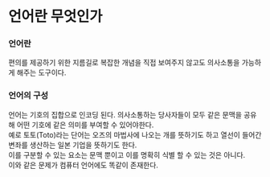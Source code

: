 # 언어란 무엇인가

### 언어란
편의를 제공하기 위한 지름길로 복잡한 개념을 직접 보여주지 않고도 의사소통을 가능하게 해주는 도구이다.

### 언어의 구성
언어는 기호의 집합으로 인코딩 된다. 의사소통하는 당사자들이 모두 같은 문맥을 공유해 어떤 기호에 같은 의미를 부여할 수 있어야한다.  
예로 토토(Toto)라는 단어는 오즈의 마법사에 나오는 개를 뜻하기도 하고 열선이 들어간 변좌를 생산하는 일본 기업을 뜻하기도 한다.  
이를 구분할 수 있는 요소는 문맥 뿐이고 이를 명확히 식별 할 수 있는 것은 아니다.  
이와 같은 문제가 컴퓨터 언어에도 똑같이 존재한다. 
